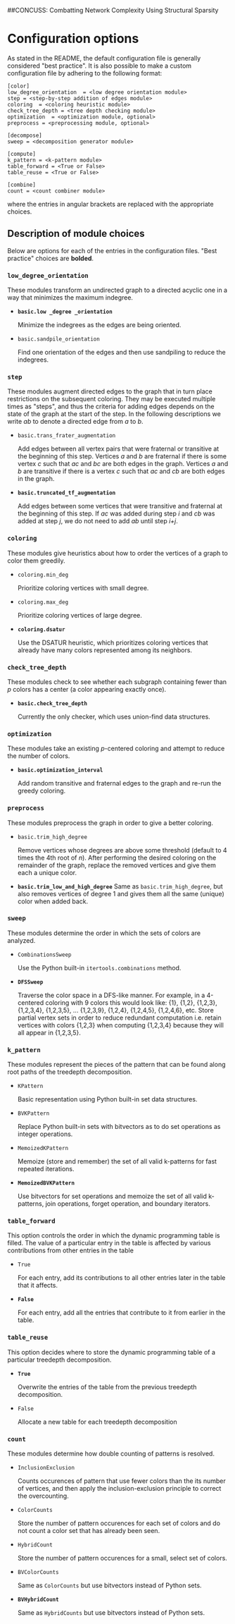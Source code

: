 ##CONCUSS: Combatting Network Complexity Using Structural Sparsity
# Configuration options

As stated in the README, the default configuration file is generally considered "best practice".
It is also possible to make a custom configuration file by adhering to the following format:

	[color]
	low_degree_orientation  = <low degree orientation module>
	step = <step-by-step addition of edges module>
	coloring  = <coloring heuristic module>
	check_tree_depth = <tree depth checking module>
	optimization  = <optimization module, optional>
	preprocess = <preprocessing module, optional>

	[decompose]
	sweep = <decomposition generator module>

	[compute]
	k_pattern = <k-pattern module>
	table_forward = <True or False>
	table_reuse = <True or False>

	[combine]
	count = <count combiner module>

where the entries in angular brackets are replaced with the appropriate choices.

## Description of module choices
Below are options for each of the entries in the configuration files.
"Best practice" choices are **bolded**.

### `low_degree_orientation`
These modules transform an undirected graph to a directed acyclic one in a way that minimizes the maximum indegree.

- **`basic.low _degree _orientation`**

	Minimize the indegrees as the edges are being oriented.

- `basic.sandpile_orientation`

	Find one orientation of the edges and then use sandpiling to reduce the indegrees.

### `step`
These modules augment directed edges to the graph that in turn place restrictions on the subsequent coloring.
They may be executed multiple times as "steps", and thus the criteria for adding edges depends on the state of the graph at the start of the step.
In the following descriptions we write *ab* to denote a directed edge from *a* to *b*.

- `basic.trans_frater_augmentation`

	Add edges between all vertex pairs that were fraternal or transitive at the beginning of this 	step.
	Vertices *a* and *b* are fraternal if there is some vertex *c* such that *ac* and *bc* are both edges in the graph.
	Vertices *a* and *b* are transitive if there is a vertex *c* such that *ac* and *cb* are both edges in the graph.

- **`basic.truncated_tf_augmentation`**

	Add edges between some vertices that were transitive and fraternal at the beginning of this step.
	If *ac* was added during step *i* and *cb* was added at step *j*, we do not need to add *ab* until step *i+j*.

### `coloring`
These modules give heuristics about how to order the vertices of a graph to color them greedily.

- `coloring.min_deg`

	Prioritize coloring vertices with small degree.

- `coloring.max_deg`

	Prioritize coloring vertices of large degree.

- **`coloring.dsatur`**

	Use the DSATUR heuristic, which prioritizes coloring vertices that already have many colors represented among its neighbors.

### `check_tree_depth`
These modules check to see whether each subgraph containing fewer than *p* colors has a center (a color appearing exactly once).

- **`basic.check_tree_depth`**

	Currently the only checker, which uses union-find data structures.

### `optimization`
These modules take an existing *p*-centered coloring and attempt to reduce the number of colors.

- **`basic.optimization_interval`**

	Add random transitive and fraternal edges to the graph and re-run the greedy coloring.

### `preprocess`
These modules preprocess the graph in order to give a better coloring.

- `basic.trim_high_degree`

	Remove vertices whose degrees are above some threshold (default to 4 times the 4th root of *n*).
	After performing the desired coloring on the remainder of the graph, replace the removed vertices and give them each a unique color.

- **`basic.trim_low_and_high_degree`**
	Same as `basic.trim_high_degree`, but also removes vertices of degree 1 and gives them all the same (unique) color when added back.

### `sweep`
These modules determine the order in which the sets of colors are analyzed.

- `CombinationsSweep`

	Use the Python built-in `itertools.combinations` method.

- **`DFSSweep`**

	Traverse the color space in a DFS-like manner.
	For example, in a 4-centered coloring with 9 colors this would look like: {1}, {1,2}, {1,2,3}, {1,2,3,4}, {1,2,3,5}, ... {1,2,3,9}, {1,2,4}, {1,2,4,5}, {1,2,4,6}, etc.
	Store partial vertex sets in order to reduce redundant computation i.e. retain vertices with colors {1,2,3} when computing {1,2,3,4} because they will all appear in {1,2,3,5}.

### `k_pattern`
These modules represent the pieces of the pattern that can be found along root paths of the treedepth decomposition.

- `KPattern`

	Basic representation using Python built-in set data structures.

- `BVKPattern`

	Replace Python built-in sets with bitvectors as to do set operations as integer operations.

- `MemoizedKPattern`

	Memoize (store and remember) the set of all valid k-patterns for fast repeated iterations.

- **`MemoizedBVKPattern`**

	Use bitvectors for set operations and memoize the set of all valid k-patterns, join operations, forget operation, and boundary iterators.

### `table_forward`
This option controls the order in which the dynamic programming table is filled.
The value of a particular entry in the table is affected by various contributions from other entries in the table

- `True`

	For each entry, add its contributions to all other entries later in the table that it affects.

- **`False`**

	For each entry, add all the entries that contribute to it from earlier in the table.

### `table_reuse`
This option decides where to store the dynamic programming table of a particular treedepth decomposition.

- **`True`**

	Overwrite the entries of the table from the previous treedepth decomposition.

- `False`

	Allocate a new table for each treedepth decomposition

### `count`
These modules determine how double counting of patterns is resolved.

- `InclusionExclusion`

	Counts occurences of pattern that use fewer colors than the its number of vertices, and then apply the inclusion-exclusion principle to correct the overcounting.

- `ColorCounts`

	Store the number of pattern occurences for each set of colors and do not count a color set that has already been seen.

- `HybridCount`

	Store the number of pattern occurences for a small, select set of colors.

- `BVColorCounts`

	Same as `ColorCounts` but use bitvectors instead of Python sets.

- **`BVHybridCount`**

	Same as `HybridCounts` but use bitvectors instead of Python sets.

